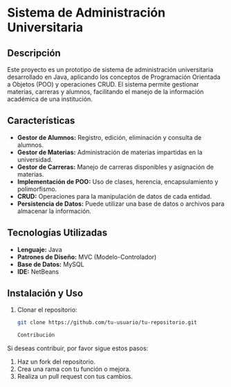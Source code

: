 # Sistema de Administración Universitaria

## Descripción
Este proyecto es un prototipo de sistema de administración universitaria desarrollado en Java, aplicando los conceptos de Programación Orientada a Objetos (POO) y operaciones CRUD. El sistema permite gestionar materias, carreras y alumnos, facilitando el manejo de la información académica de una institución.

## Características
- **Gestor de Alumnos:** Registro, edición, eliminación y consulta de alumnos.
- **Gestor de Materias:** Administración de materias impartidas en la universidad.
- **Gestor de Carreras:** Manejo de carreras disponibles y asignación de materias.
- **Implementación de POO:** Uso de clases, herencia, encapsulamiento y polimorfismo.
- **CRUD:** Operaciones para la manipulación de datos de cada entidad.
- **Persistencia de Datos:** Puede utilizar una base de datos o archivos para almacenar la información.

## Tecnologías Utilizadas
- **Lenguaje:** Java
- **Patrones de Diseño:** MVC (Modelo-Controlador)
- **Base de Datos:** MySQL 
- **IDE:** NetBeans

## Instalación y Uso
1. Clonar el repositorio:
   ```sh
   git clone https://github.com/tu-usuario/tu-repositorio.git

   Contribución
Si deseas contribuir, por favor sigue estos pasos:

1. Haz un fork del repositorio.
2. Crea una rama con tu función o mejora.
3. Realiza un pull request con tus cambios.
